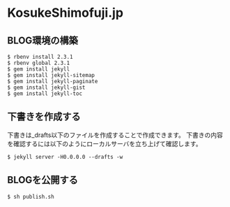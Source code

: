 # KosukeShimofuji.jp

## BLOG環境の構築

```
$ rbenv install 2.3.1
$ rbenv global 2.3.1
$ gem install jekyll
$ gem install jekyll-sitemap
$ gem install jekyll-paginate
$ gem install jekyll-gist
$ gem install jekyll-toc
```

## 下書きを作成する

下書きは_drafts以下のファイルを作成することで作成できます。
下書きの内容を確認するには以下のようにローカルサーバを立ち上げて確認します。

```
$ jekyll server -H0.0.0.0 --drafts -w
```

## BLOGを公開する

```
$ sh publish.sh
```


